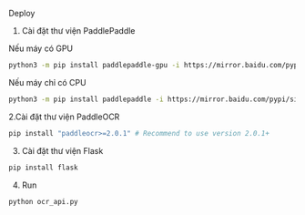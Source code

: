 Deploy
1. Cài đặt thư viện PaddlePaddle

Nếu máy có GPU
```bash
python3 -m pip install paddlepaddle-gpu -i https://mirror.baidu.com/pypi/simple
```

Nếu máy chỉ có CPU
```bash
python3 -m pip install paddlepaddle -i https://mirror.baidu.com/pypi/simple
```

2.Cài đặt thư viện PaddleOCR

```bash
pip install "paddleocr>=2.0.1" # Recommend to use version 2.0.1+
```

3. Cài đặt thư viện Flask
```bash
pip install flask
```

4. Run
```bash
python ocr_api.py
```
